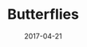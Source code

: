 ---
title: Butterflies
date: '2017-04-21'
thumb_image: images/mar-2yo/butterflies.jpg
thumb_image_alt: Butterflies
image: images/mar-2yo/butterflies.jpg
image_alt: Butterflies
template: project
---	